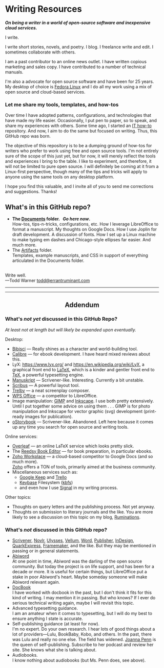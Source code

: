 # Writing Resources

_**On being a writer in a world of open-source software and inexpensive cloud services.**_

I write.

I write short stories, novels, and poetry. I blog. I freelance write and edit. I sometimes collaborate with others.

I am a past contributor to an online news outlet. I have written copious marketing and sales copy. I have contributed to a number of technical manuals.

I'm also a advocate for open source software and have been for 25 years. My desktop of choice is [Fedora Linux](https://getfedora.org/) and I do all my work using a mix of open source and cloud-based services.

### Let me share my tools, templates, and how-tos

Over time I have adopted patterns, configurations, and technologies that have made my life easier. Occasionally, I put pen to paper, so to speak, and share my experiences with others. Some time ago, I started an [IT how-to](https://github.com/taw00/howto) repository. And now, I aim to do the same but focused on writing. Thus, this GitHub repo was born.

The objective of this repository is to be a dumping ground of how-tos for writers who prefer to work using free and open source tools. I'm not entirely sure of the scope of this just yet, but for now, it will merely reflect the tools and experiences I bring to the table. I like to experiment, and therefore, it will not be limited to pure open source. I will definitely be coming at it from a Linux-first perspective, though many of the tips and tricks will apply to anyone using the same tools on any desktop platform.

I hope you find this valuable, and I invite all of you to send me corrections and suggestions. Thanks!

## What's in this GitHub repo?

* **The [Documents](./Documents) folder. &nbsp; _Go here now_.**<br />
  How-tos, tips-n-tricks, configurations, etc. How I  leverage LibreOffice to format a manuscript. My thoughts on Google Docs. How I use Joplin for draft development. A discussion of fonts. How I set up a Linux machine to make typing em dashes and Chicago-style ellipses far easier. And much more.<br />
* The [Artifacts](./Artifacts) folder.<br />
  Templates, example manuscripts, and CSS in support of everything articulated in the Documents folder.

&nbsp;<br />
Write well.<br />
—Todd Warner <todd@errantruminant.com>

---
---

## <center>Addendum</center>

### What's _not yet_ discussed in this GitHub Repo?
_At least not at length but will likely be expanded upon eventually._

Desktop:
- [Bibisci](https://www.bibisco.com/) — Really shines as a character and world-building tool.
- [Calibre](https://calibre-ebook.com/) — for ebook development. I have heard mixed reviews about this.
- LyX: <https://www.lyx.org/> and <https://en.wikipedia.org/wiki/LyX>, a graphical front end to [LaTeX](https://en.wikipedia.org/wiki/LaTeX), which is a kinder and gentler front end to [TeX](https://en.wikipedia.org/wiki/TeX),  a powerful typesetting engine.
- [Manuskript](http://www.theologeek.ch/manuskript/) — Scrivener-like. Interesting. Currently a bit unstable.
- [Scribus](https://www.scribus.net/) — A powerful layout tool.
- [Trelby](https://www.trelby.org/) — a neat screenplay composer.
- [WPS Office](https://www.wps.com/) — a competitor to LibreOffice.
- Image manipulation: [GIMP](https://www.gimp.org/) and [Inkscape](https://inkscape.org/). I use both pretty extensively. Until I put together some advice on using them .&nbsp;.&nbsp;. GIMP is for photo manipulation and Inkscape for vector graphic (svg) development (print-ready images for publication).
- [oStorybook](https://ostorybook.tuxfamily.org/) — Scrivener-like. Abandoned. Left here because it comes up any time you search for open source and writing tools.

Online services:
- [Overleaf](https://www.overleaf.com/) — an online LaTeX service which looks pretty slick.
- The [Reedsy Book Editor](https://reedsy.com/write-a-book) — for book preparation, in particular ebooks.
- [Zoho Workplace](https://www.zoho.com/workplace/?src=zoho-home&ireft=ohome) — a cloud-based competitor to Google Docs (and so much more).<br />
  [Zoho](https://www.zoho.com/) offers a TON of tools, primarily aimed at the business community.
- Miscellaneous services such as:
  - [Google Keep](https://keep.google.com/) and [Trello](https://trello.com)
  - [Keybase](https://keybase.io) Filesystem ([kbfs](https://book.keybase.io/docs/files))
  - and even how I use [Signal](https://signal.org/) in my writing process.

Other topics:
- Thoughts on query letters and the publishing process. Not yet anyway.
- Thoughts on submission to literary journals and the like. You are more likely to see a discussion on this topic on my blog, [Ruminations](https://errantruminant.com/blog/).


### What's _not_ discussed in this GitHub repo?

- [Scrivener](https://en.wikipedia.org/wiki/Scrivener_(software)), [Novlr](https://novlr.org/), [Ulysses](https://ulysses.app/), [Vellum](https://vellum.pub/), [Word](https://www.microsoft.com/en-us/microsoft-365/word), [Publisher](https://www.microsoft.com/en-us/microsoft-365/publisher), [InDesign](https://en.wikipedia.org/wiki/Adobe_InDesign), [QuarkExpress](https://en.wikipedia.org/wiki/QuarkXPress), [Framemaker](https://en.wikipedia.org/wiki/Adobe_FrameMaker), and the like. But they may be mentioned in passing or in general statements.
- [Abiword](https://www.abisource.com/)  
  At one point in time, Abiword was the darling of the open source community. But today the project is on life support, and has been for a decade or more. It is useful for certain things, but LibreOffice put a stake in poor Abiword's heart. Maybe someday someone will make Abiword relevant again.
- [DocBook](https://en.wikipedia.org/wiki/DocBook)  
  I have worked with docbook in the past, but I don't think it fits for this kind of writing. I may mention it in passing. But who knows? If I ever do serious technical writing again, maybe I will revisit this topic.
- Advanced typesetting guidance.  
  I am an amateur when it comes to typesetting, but I will do my best to ensure anything I state is accurate.
- Self-publishing guidance (at least for now).  
  I'm no expert. Do your own research. I hear lots of good things about a lot of providers—Lulu, BookBaby, Kobo, and others. In the past, there was Lulu and really no one else. The field has widened. [Joanna Penn](https://www.thecreativepenn.com/) is the queen of self-publishing. Subscribe to her podcast and review her site. She knows what she is talking about.
- Audiobooks.  
  I know nothing about audiobooks (but Ms. Penn does, see above).
